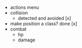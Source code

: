- actions menu
- collision
    - detected and avoided [x]
- make position a class?
    done [x]
- combat
    - hp
    - damage

